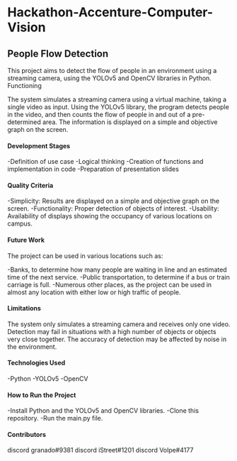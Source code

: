 # Hackathon-Accenture-Computer-Vision
## People Flow Detection

This project aims to detect the flow of people in an environment using a streaming camera, using the YOLOv5 and OpenCV libraries in Python.
Functioning

The system simulates a streaming camera using a virtual machine, taking a single video as input. Using the YOLOv5 library, the program detects people in the video, and then counts the flow of people in and out of a pre-determined area. The information is displayed on a simple and objective graph on the screen.

#### Development Stages

-Definition of use case
-Logical thinking
-Creation of functions and implementation in code
-Preparation of presentation slides

#### Quality Criteria

-Simplicity: Results are displayed on a simple and objective graph on the screen.
-Functionality: Proper detection of objects of interest.
-Usability: Availability of displays showing the occupancy of various locations on campus.

#### Future Work

The project can be used in various locations such as:

-Banks, to determine how many people are waiting in line and an estimated time of the next service.
-Public transportation, to determine if a bus or train carriage is full.
-Numerous other places, as the project can be used in almost any location with either low or high traffic of people.

#### Limitations

The system only simulates a streaming camera and receives only one video. Detection may fail in situations with a high number of objects or objects very close together. The accuracy of detection may be affected by noise in the environment.

#### Technologies Used
-Python
-YOLOv5
-OpenCV

#### How to Run the Project

-Install Python and the YOLOv5 and OpenCV libraries.
-Clone this repository.
-Run the main.py file.

#### Contributors

discord granado#9381
discord iStreet#1201
discord Volpe#4177
